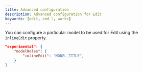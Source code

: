 ```yaml
---
title: Advanced configuration
description: Advanced configuration for Edit
keywords: [edit, cmd l, works]
---
```


You can configure a particular model to be used for Edit using the `inlineEdit` property.

```json title="~/.continue/config.json"
"experimental": {
    "modelRoles": {
        "inlineEdit": "MODEL_TITLE",
    }
}
```
